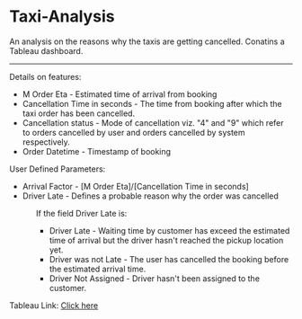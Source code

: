 # Taxi-Analysis
An analysis on the reasons why the taxis are getting cancelled.
Conatins a Tableau dashboard.

----------------------------------------------------------------------------------------------------
Details on features:
<ul>
<li>M Order Eta - Estimated time of arrival from booking</li>
<li>Cancellation Time in seconds - The time from booking after which the taxi order has been cancelled.</li>
<li>Cancellation status - Mode of cancellation viz. "4" and "9" which refer to orders cancelled by user and orders cancelled by system respectively.</li>
<li>Order Datetime - Timestamp of booking</li>
</ul>



User Defined Parameters:
<ul>
<li>Arrival Factor - [M Order Eta]/[Cancellation Time in seconds]</li>
<li>Driver Late - Defines a probable reason why the order was cancelled</li>
  <ul>
    If the field Driver Late is:
    <ul>
      <li>Driver Late - Waiting time by customer has exceed the estimated time of arrival but the driver hasn't reached the pickup location yet.</li>
      <li>Driver was not Late - The user has cancelled the booking before the estimated arrival time.</li>
      <li>Driver Not Assigned - Driver hasn't been assigned to the customer.</li>
    </ul>
  </ul>
</ul>

Tableau Link:
<a href="https://public.tableau.com/app/profile/chanakya.poosarla/viz/Finaltaxidashboard/TaxiCancellationDashboard">Click here</a>
